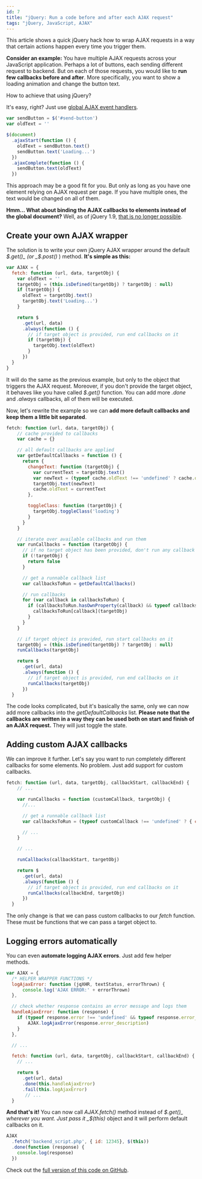 ```yaml
---
id: 7
title: "jQuery: Run a code before and after each AJAX request"
tags: "jQuery, JavaScript, AJAX"
---
```


This article shows a quick jQuery hack how to wrap AJAX requests in a way that certain actions happen every time you trigger them.

**Consider an example:** You have multiple AJAX requests across your JavaScript application. Perhaps a lot of buttons, each sending different request to backend. But on each of those requests, you would like to **run few callbacks before and after**. More specifically, you want to show a loading animation and change the button text.

How to achieve that using jQuery?

It's easy, right? Just use [global AJAX event handlers](http://api.jquery.com/category/ajax/global-ajax-event-handlers/).

```javascript
var sendButton = $('#send-button')
var oldText = ''

$(document)
  .ajaxStart(function () {
    oldText = sendButton.text()
    sendButton.text('Loading...')
  })
  .ajaxComplete(function () {
    sendButton.text(oldText)
  })
```

This approach may be a good fit for you. But only as long as you have one element relying on AJAX request per page. If you have multiple ones, the text would be changed on all of them.

**Hmm... What about binding the AJAX callbacks to elements instead of the global document?** Well, as of jQuery 1.9, [that is no longer possible](https://jquery.com/upgrade-guide/1.9/#ajax-events-should-be-attached-to-document).

## Create your own AJAX wrapper

The solution is to write your own jQuery AJAX wrapper around the default _$.get()_ (or _$.post()_ ) method. **It's simple as this:**

```javascript
var AJAX = {
  fetch: function (url, data, targetObj) {
    var oldText = ''
    targetObj = (this.isDefined(targetObj) ? targetObj : null)
    if (targetObj) {
      oldText = targetObj.text()
      targetObj.text('Loading...')
    }

    return $
      .get(url, data)
      .always(function () {
        // if target object is provided, run end callbacks on it
        if (targetObj) {
          targetObj.text(oldText)
        }
      })
  }
}
```

It will do the same as the previous example, but only to the object that triggers the AJAX request. Moreover, if you don't provide the target object, it behaves like you have called _$.get()_ function. You can add more _.done_ and _.always_ callbacks, all of them will be executed.

Now, let's rewrite the example so we can **add more default callbacks and keep them a little bit separated**.

```javascript
fetch: function (url, data, targetObj) {
    // cache provided to callbacks
    var cache = {}

    // all default callbacks are applied
    var getDefaultCallbacks = function () {
      return {
        changeText: function (targetObj) {
          var currentText = targetObj.text()
          var newText = (typeof cache.oldText !== 'undefined' ? cache.oldText : 'Loading...')
          targetObj.text(newText)
          cache.oldText = currentText
        },

        toggleClass: function (targetObj) {
          targetObj.toggleClass('loading')
        }
      }
    }

    // iterate over available callbacks and run them
    var runCallbacks = function (targetObj) {
      // if no target object has been provided, don't run any callback
      if (!targetObj) {
        return false
      }

      // get a runnable callback list
      var callbacksToRun = getDefaultCallbacks()

      // run callbacks
      for (var callback in callbacksToRun) {
        if (callbacksToRun.hasOwnProperty(callback) && typeof callbacksToRun[callback] === 'function') {
          callbacksToRun[callback](targetObj)
        }
      }
    }

    // if target object is provided, run start callbacks on it
    targetObj = (this.isDefined(targetObj) ? targetObj : null)
    runCallbacks(targetObj)

    return $
      .get(url, data)
      .always(function () {
        // if target object is provided, run end callbacks on it
        runCallbacks(targetObj)
      })
  }
```

The code looks complicated, but it's basically the same, only we can now add more callbacks into the _getDefaultCallbacks_ list. **Please note that the callbacks are written in a way they can be used both on start and finish of an AJAX request.** They will just toggle the state.

## Adding custom AJAX callbacks

We can improve it further. Let's say you want to run completely different callbacks for some elements. No problem. Just add support for custom callbacks.

```javascript
fetch: function (url, data, targetObj, callbackStart, callbackEnd) {
    // ...

    var runCallbacks = function (customCallback, targetObj) {
      //...

      // get a runnable callback list
      var callbacksToRun = (typeof customCallback !== 'undefined' ? { custom: customCallback} : getDefaultCallbacks())

      // ...
    }

    // ...

    runCallbacks(callbackStart, targetObj)

    return $
      .get(url, data)
      .always(function () {
        // if target object is provided, run end callbacks on it
        runCallbacks(callbackEnd, targetObj)
      })
  }
```

The only change is that we can pass custom callbacks to our _fetch_ function. These must be functions that we can pass a target object to.

## Logging errors automatically

You can even **automate logging AJAX errors**. Just add few helper methods.

```javascript
var AJAX = {
  /* HELPER WRAPPER FUNCTIONS */
  logAjaxError: function (jqXHR, textStatus, errorThrown) {
      console.log('AJAX ERROR:' + errorThrown)
  },

  // check whether response contains an error message and logs them
  handleAjaxError: function (response) {
    if (typeof response.error !== 'undefined' && typeof response.error_description !== 'undefined') {
        AJAX.logAjaxError(response.error_description)
    }
  },

  // ...

  fetch: function (url, data, targetObj, callbackStart, callbackEnd) {
    // ...

    return $
      .get(url, data)
      .done(this.handleAjaxError)
      .fail(this.logAjaxError)
       // ...
  }
```

**And that's it!** You can now call _AJAX.fetch()_ method instead of _$.get()_ wherever you want. Just pass it _$(this)_ object and it will perform default callbacks on it.

```javascript
AJAX
  .fetch('backend_script.php', { id: 12345}, $(this))
  .done(function (response) {
    console.log(response)
  })
```

Check out the [full version of this code on GitHub](https://github.com/ikvasnica/js_fetch).